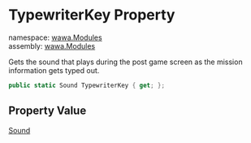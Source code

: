 # TypewriterKey Property

namespace: [wawa\.Modules](../../wawa.Modules.md)<br />
assembly: [wawa\.Modules](../../../wawa.Modules.md)

Gets the sound that plays during the post game screen as the mission information gets typed out\.

```csharp
public static Sound TypewriterKey { get; };
```

## Property Value

[Sound](../../../wawa.Modules/wawa.Modules/Sound.md)

